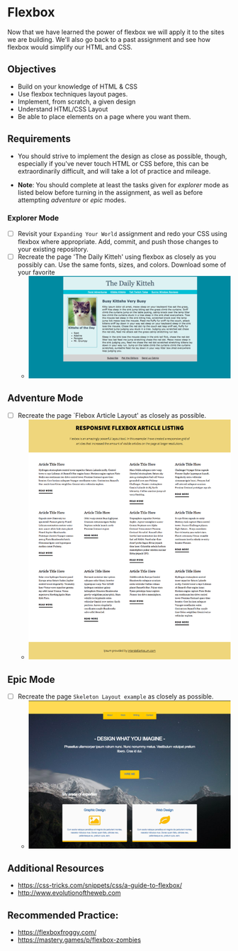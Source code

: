 # Flexbox

Now that we have learned the power of flexbox we will apply it to the sites we are building. We'll also go back to a past assignment and see how flexbox would simplify our HTML and CSS.

## Objectives

- Build on your knowledge of HTML & CSS
- Use flexbox techniques layout pages.
- Implement, from scratch, a given design
- Understand HTML/CSS Layout
- Be able to place elements on a page where you want them.

## Requirements

- You should strive to implement the design as close as possible, though, especially if you've never touch HTML or CSS before, this can be extraordinarily difficult, and will take a lot of practice and mileage.

- **Note**: You should complete at least the tasks given for _explorer_ mode as listed below before turning in the assignment, as well as before attempting _adventure_ or _epic_ modes.

### Explorer Mode

- [ ] Revisit your `Expanding Your World` assignment and redo your CSS using flexbox where appropriate. Add, commit, and push those changes to your existing repository.
- [ ] Recreate the page 'The Daily Kitteh' using flexbox as closely as you possibly can. Use the same fonts, sizes, and colors. Download some of your favorite
  - ![image](./assets/daily-kitteh.png)

## Adventure Mode

- [ ] Recreate the page `Flebox Article Layout' as closely as possible.
  - ![image](./assets/flexbox-article-layout.png)

## Epic Mode

- [ ] Recreate the page `Skeleton Layout example` as closely as possible.
  - ![image](./assets/skeleton-layout-example.png)

## Additional Resources

- https://css-tricks.com/snippets/css/a-guide-to-flexbox/
- http://www.evolutionoftheweb.com

## Recommended Practice:

- https://flexboxfroggy.com/
- https://mastery.games/p/flexbox-zombies

